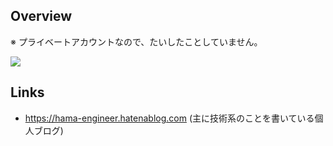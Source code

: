 ## Overview

※ プライベートアカウントなので、たいしたことしていません。

![](https://github-readme-stats.vercel.app/api/top-langs?username=hamadash)

## Links

- https://hama-engineer.hatenablog.com (主に技術系のことを書いている個人ブログ)
